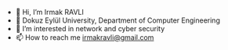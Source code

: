 - 👋 Hi, I’m Irmak RAVLI
- 🌱 Dokuz Eylül University, Department of Computer Engineering
- 👀 I’m interested in network and cyber security
- 📫 How to reach me irmakravli@gmail.com 
